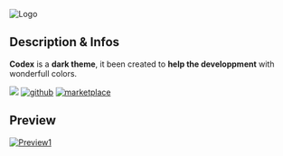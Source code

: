 ![Logo](https://lh3.googleusercontent.com/tla-I4I8E8VIovqu7-rmIPHXiJtL3dYkKse5NcRIGtjiLf5wv-i_55rEUs3wm3xuV56PqnumPL432S3Pp_lPwXcUQPq_N1Jiew5tYBQP12rd2z715HevDaKxi6gMM3iljw6iKnSHyWuVlnHhqtsA4yk5ReayX8Xku7vFZH784Q_RIGDppEIGrru89FN_Rr0kyv50ZWuVR5yYrv_Y4f-8UidSISPqNnZ4McohtmPbEkkKk2VffkY_7E71xuz8NmKQCcv5_xseOMNHOM8FanrE7QX6F5RNkJrzEMgLE77SRLYZ4J51MBFmqevZGDIYjfRUeGAcLXXTmbQFpy0WNJfBPCw_kviHJIZkK04hj10PggQxCp6w0r6jVgeUMaUaS_Y-eSC4irWlUn0e3EC5KfKF720BIPfwOVE-5WyoGzLDC1i7BJfMB6-wsRWMZL7PJxxMloSVAhSiMhbIV0y9dwsdzIp_18XhJ8SebhYnAxrIOGOM-BK8mz44IzyCCfFDlYEt7SHJwtXIvi2oMe2SykhHXXNr56iD9KL4nUZZFe-YZrUK9Es84FkAIeJAe7oYtDiondACD-ycZ1Cvpud0gKBVLcVqe_138tYfPmlJaxhYn3Ev0GwqpmBxUW-wwO66HOG13sPmWk9Ks9v2Vhcrki_QTXGylZspUR8Yi8BnrJxUn-zQZMdFONoHAgakoplABN8iG94Zlb4vRG0koZIcZUz8K69mYzlXIV1a96cl-ohB8guPG9nEppK1cv6WDYm7a4RqwYwUJici3gCWMMQW_xmf372JMS5eH7lC40OgcPyfF9ID0nv-zdyB57Fz407gLpBNnUNp_d3ENRLOkxJwaxO7RPQMsj2e5KwTMzrHE-TuG6ZOufQAZbaHG2_yl_mc1SNrkQwLljjP5H8T--YkUysyN9upn8fszhW0dESCkPd2cNeD=s128-no?authuser=0)

## Description & Infos
**Codex** is a **dark theme**, it been created to **help the developpment** with wonderfull colors.

[![](https://img.shields.io/badge/Visual_Studio_Code-Dark_Theme-blue?style=for-the-badge&logo=&link=https://github.io/deltim/codex-theme)]() [![github](https://img.shields.io/badge/View_the_github_repository-gray?style=for-the-badge&logo=github&logoColor=white)](https://github.com/deltim/codex-theme) [![marketplace](https://img.shields.io/badge/View_the_market_place_product-gray?style=for-the-badge&logo=visualstudiocode&logoColor=white)]()


## Preview
[![Preview1](https://lh3.googleusercontent.com/7MwJ9YywVJ3iPkwJkHEd8kJ7whkeqmYXQ1CTnJ7SAPm4yoJMxYAOUPCcL5JqU7qtjpnPYN6QYVKnKDq3Do3oKcWRPk4HxCFxX63UcwrLq8knMofwCqdTqkDkwiULwQr98D9s6vjzLwoCA4G-B3nus1wjhrlLPz1nFnvvvdLuju3UaG-zdHNdX0OStKg56KMyM2s_IljLbVr3M_FDSkkp-GED-hfLfmYpCdOa7s4ilWIHQ5ZExNSm3_Bwr1aUZO37vojA6XQPi2NsyBRCmsi_mdlUzGzsEslDxxBfh5gp9ulZlAdodh5KpwYEuuGhcCpk7NGtZA-nfhh1ZFuPk4GDawkHWatYXIvAloZlKj6tSZUDNI46D3YL-joGDY5AZ-6NIrTSPnznU0Hkc4CVng79kK4W4pM3Gp05ybgoqIMihaFOkugaaRzky77wJW_TrwZXWbAd1wkxY4UtO7GU4QdG8Q33ubQl8AseYz-D623Jzvc6tucelPs4tmQRuQJk9ZnKgxM6FbyaobbcPpjg8wNuQVTAbRrkEUICX8HJRRAcBxQd1lauE509d7lXs7A5__l1Cjwnjekf88fas5qjZVO_xwvGC_qOIMXF5eGbgMcyoe-ZZ8T6RcB4RF00hIgX4BZFEWLITDBn8Yik0wWwadQvEcgeyLDdqreD4buoEhbnk6BDDxF9YjjwS_jiNx--nFgjoSN97a0vtocdsMUwW2fehYWFEQxSu66g_TaSnJFETV-CkmkRWDoV_ptL6pnaktNX7oOP_k_he-xeV7Q0Pqu2uWfWQFVc-or-PsFh10fdJqiMSAkOE3XqyPyDCCGtwQVbp0bCs3uM0sRwZMxTwMsP4tcPXE5nELL4OwuHGFqwC1Zd3cDNLN8Sgu2nnzhlw4pnOiSQntcbaciHOUqpoyjgS2HeDG5ttysB6rtgSEULfhIg=w1666-h947-s-no?authuser=0)]()
